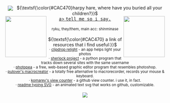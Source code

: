  <p align="center"> <img src="https://files.catbox.moe/ivda17.gif" align="center"> &nbsp;  ${\textsf{\color{#CAC470}harpy hare, where have you buried all your children?}}$ <br>
<a href="https://github.com/shinminase"><image src="https://file.garden/ZlwiKgzAvyz0wLRz/clementine.png" align="left" width="130"></image>a> <kbd>tell me so i say.</kbd> <a href="https://github.com/gutsnroses"><image src="https://file.garden/ZlwiKgzAvyz0wLRz/cole.png" align="right" width="130"></a>
 <br><br><sub>ryku, they/them, main acc: shinminase </sub>
<br><br>${\textsf{\color{#CAC470} a link of resources that i find useful:}}$<br>
<sub> &#xb7; <a href="https://clipdrop.co/relight">clipdrop relight</a> - an app helps light your photos <br>
&#xb7; <a href="https://clipdrop.co/relight">sherlock project</a> - a python program that tracks down several sites with the same username <br>
&#xb7; <a href="https://www.photopea.com/">photopea</a> - a free, web-based graphic editor program that resembles photoshop. <br>
 &#xb7; <a href="https://www.macrocreator.com/">pulover's macrocreator</a> - a totally free alternative to macrorecorder, records your mouse & keyboard. <br>
  &#xb7; <a href="https://github.com/antonkomarev/github-profile-views-counter">komarev's view counter</a> - a github view counter. i use it, in fact. <br>
   &#xb7; <a href="https://readme-typing-svg.herokuapp.com/demo/">readme typing SVG</a> - an animated text svg that works on github, customizable.
 </sub><br><br>

 
 <img src="https://komarev.com/ghpvc/?username=rykuzu&label=fellow sheep: &color=B1A535">
 </p>
